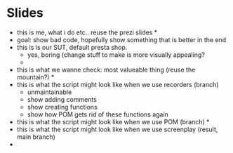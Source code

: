 # Slides

* this is me, what i do etc.. reuse the prezi slides
  *  
* goal: show bad code, hopefully show something that is better in the end
* this is is our SUT, default presta shop.
  * yes, boring (change stuff to make is more visually appealing? 
  *     
* this is what we wanne check: most valueable thing (reuse the mountain?)
  * 
* this is what the script might look like when we use recorders (branch)
  * unmaintainable
  * show adding comments
  * show creating functions
  * show how POM gets rid of these functions again 
* this is what the script might look like when we use POM (branch)
   * 
* this is what the script might look like when we use screenplay (result, main branch)
* 
